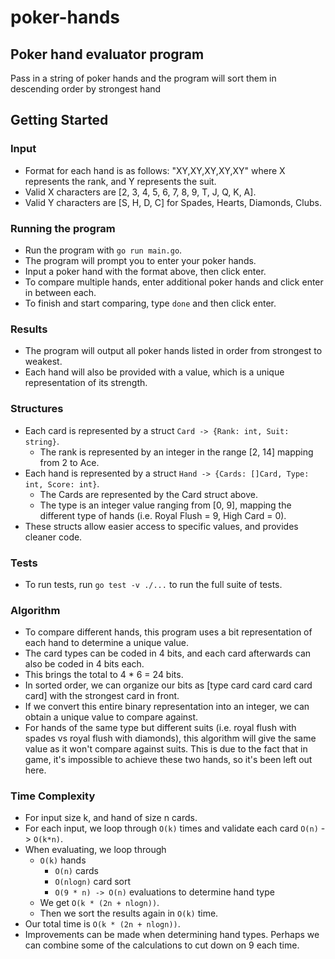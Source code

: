 # poker-hands

## Poker hand evaluator program
Pass in a string of poker hands and the program will sort them in descending order by strongest hand

## Getting Started
### Input
- Format for each hand is as follows: "XY,XY,XY,XY,XY" where X represents the rank, and Y represents the suit.
- Valid X characters are [2, 3, 4, 5, 6, 7, 8, 9, T, J, Q, K, A].
- Valid Y characters are [S, H, D, C] for Spades, Hearts, Diamonds, Clubs.

### Running the program
- Run the program with `go run main.go`.
- The program will prompt you to enter your poker hands.
- Input a poker hand with the format above, then click enter.
- To compare multiple hands, enter additional poker hands and click enter in between each.
- To finish and start comparing, type `done` and then click enter.

### Results
- The program will output all poker hands listed in order from strongest to weakest.
- Each hand will also be provided with a value, which is a unique representation of its strength.

### Structures
- Each card is represented by a struct `Card -> {Rank: int, Suit: string}`.
  - The rank is represented by an integer in the range [2, 14] mapping from 2 to Ace.
- Each hand is represented by a struct `Hand -> {Cards: []Card, Type: int, Score: int}`.
  - The Cards are represented by the Card struct above.
  - The type is an integer value ranging from [0, 9], mapping the different type of hands (i.e. Royal Flush = 9, High Card = 0).
- These structs allow easier access to specific values, and provides cleaner code.

### Tests
- To run tests, run `go test -v ./...` to run the full suite of tests.

### Algorithm
- To compare different hands, this program uses a bit representation of each hand to determine a unique value.
- The card types can be coded in 4 bits, and each card afterwards can also be coded in 4 bits each.
- This brings the total to 4 * 6 = 24 bits.
- In sorted order, we can organize our bits as [type card card card card card] with the strongest card in front.
- If we convert this entire binary representation into an integer, we can obtain a unique value to compare against.
- For hands of the same type but different suits (i.e. royal flush with spades vs royal flush with diamonds),
  this algorithm will give the same value as it won't compare against suits. This is due to the fact that in game,
  it's impossible to achieve these two hands, so it's been left out here.

### Time Complexity
- For input size k, and hand of size n cards.
- For each input, we loop through `O(k)` times and validate each card `O(n)` -> `O(k*n)`.
- When evaluating, we loop through
  - `O(k)` hands
    - `O(n)` cards
    - `O(nlogn)` card sort
    - `O(9 * n) -> O(n)` evaluations to determine hand type
  - We get `O(k * (2n + nlogn))`.
  - Then we sort the results again in `O(k)` time.
- Our total time is `O(k * (2n + nlogn))`.
- Improvements can be made when determining hand types. Perhaps we can combine some of the calculations to cut down on 9 each time.
